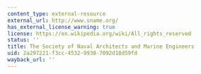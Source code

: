 ```yaml
---
content_type: external-resource
external_url: http://www.sname.org/
has_external_license_warning: true
license: https://en.wikipedia.org/wiki/All_rights_reserved
status: ''
title: The Society of Naval Architects and Marine Engineers
uid: 2a297221-f3cc-4532-9938-7092d18d59fd
wayback_url: ''
---
```

